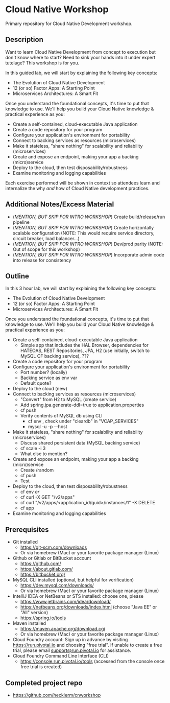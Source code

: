 # Cloud Native Workshop
Primary repository for Cloud Native Development workshop.

## Description
Want to learn Cloud Native Development from concept to execution but don't know where to start? Need to sink your hands into it under expert tutelage? This workshop is for you.

In this guided lab, we will start by explaining the following key concepts:

* The Evolution of Cloud Native Development
* 12 (or so) Factor Apps: A Starting Point
* Microservices Architectures: A Smart Fit

Once you understand the foundational concepts, it's time to put that knowledge to use. We'll help you build your Cloud Native knowledge & practical experience as you:

* Create a self-contained, cloud-executable Java application
* Create a code repository for your program
* Configure your application's environment for portability
* Connect to backing services as resources (microservices)
* Make it stateless, "share nothing" for scalability and reliability (microservices)
* Create and expose an endpoint, making your app a backing (micro)service
* Deploy to the cloud, then test disposability/robustness
* Examine monitoring and logging capabilities

Each exercise performed will be shown in context so attendees learn and internalize the why _and_ how of Cloud Native development practices.

## Additional Notes/Excess Material

* (_MENTION, BUT SKIP FOR INTRO WORKSHOP_) Create build/release/run pipeline
* (_MENTION, BUT SKIP FOR INTRO WORKSHOP_) Create horizontally scalable configuration (NOTE: This would require service directory, circuit breaker, load balancer...)
* (_MENTION, BUT SKIP FOR INTRO WORKSHOP_) Dev/prod parity (NOTE: Out of scope for this workshop)
* (_MENTION, BUT SKIP FOR INTRO WORKSHOP_) Incorporate admin code into release for consistency

## Outline

In this 3 hour lab, we will start by explaining the following key concepts:

* The Evolution of Cloud Native Development
* 12 (or so) Factor Apps: A Starting Point
* Microservices Architectures: A Smart Fit

Once you understand the foundational concepts, it's time to put that knowledge to use. We'll help you build your Cloud Native knowledge & practical experience as you:

* Create a self-contained, cloud-executable Java application
  * Simple app that includes the HAL Browser, dependencies for HATEOAS, REST Repositories, JPA, H2 (use initially, switch to MySQL CF backing service), ???
* Create a code repository for your program
* Configure your application's environment for portability
  * Port number? (locally)
  * Backing service as env var
  * Default quote?
* Deploy to the cloud (new)
* Connect to backing services as resources (microservices)
  * "Convert" from H2 to MySQL (create service)
  * Add spring.jpa.generate-ddl=true to application.properties
  * cf push
  * Verify contents of MySQL db using CLI
    * cf env <appname>, check under "cleardb" in "VCAP_SERVICES"
    * mysql -u <username> -p<password> --host <hostname>
* Make it stateless, "share nothing" for scalability and reliability (microservices)
  * Discuss shared persistent data (MySQL backing service)
  * cf scale <appname> -i 3
  * What else to mention?
* Create and expose an endpoint, making your app a backing (micro)service
  * Create /random
  * cf push
  * Test
* Deploy to the cloud, then test disposability/robustness
  * cf env <appname> _or_
  * cf curl -X GET "/v2/apps"
  * cf curl "/v2/apps/<application_id/guid>/instances/1" -X DELETE
  * cf app <appname>
* Examine monitoring and logging capabilities

## Prerequisites

* Git installed
  * https://git-scm.com/downloads
  * Or via homebrew (Mac) or your favorite package manager (Linux)
* Github or Gitlab or BitBucket account
  * https://github.com/
  * https://about.gitlab.com/
  * https://bitbucket.org/
* MySQL CLI installed (optional, but helpful for verification)
  *  https://dev.mysql.com/downloads/
  * Or via homebrew (Mac) or your favorite package manager (Linux)
* IntelliJ IDEA or NetBeans or STS installed: choose one, please
  * https://www.jetbrains.com/idea/download/
  * https://netbeans.org/downloads/index.html (choose "Java EE" or "All" version)
  * https://spring.io/tools
* Maven installed
  * https://maven.apache.org/download.cgi
  * Or via homebrew (Mac) or your favorite package manager (Linux)
* Cloud Foundry account: Sign up in advance by visiting https://run.pivotal.io and choosing "free trial". If unable to create a free trial, please email support@run.pivotal.io for assistance.
* Cloud Foundry Command Line Interface (CLI)
  * https://console.run.pivotal.io/tools (accessed from the console once free trial is created)

## Completed project repo

* https://github.com/hecklerm/cnworkshop
